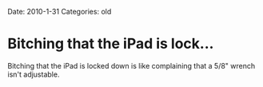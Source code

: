 Date: 2010-1-31
Categories: old

# Bitching that the iPad is lock...

Bitching that the iPad is locked down is like complaining that a 5/8" wrench isn't adjustable.

